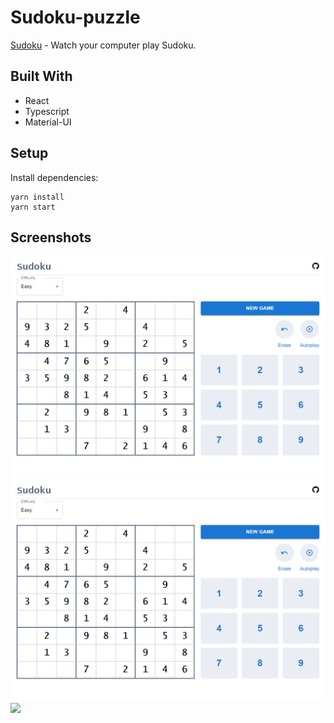 # Sudoku-puzzle
[Sudoku](https://janicecy.github.io/sudoku-puzzle/) - Watch your computer play Sudoku.
## Built With
- React
- Typescript
- Material-UI
## Setup
Install dependencies:
```
yarn install
yarn start
```
## Screenshots
![Image text](https://github.com/Janicecy/sudoku-puzzle/blob/master/demo-imgs/init.png)
<img src="https://github.com/Janicecy/sudoku-puzzle/blob/master/demo-imgs/init.png"/>
<img src="https://github.com/Janicecy/sudoku-puzzle/blob/master/demo-imgs/gif.gif"/>
